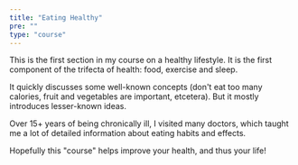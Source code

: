 ```yaml
---
title: "Eating Healthy"
pre: ""
type: "course"
---
```


This is the first section in my course on a healthy lifestyle. It is the first component of the trifecta of health: food, exercise and sleep.

It quickly discusses some well-known concepts (don't eat too many calories, fruit and vegetables are important, etcetera). But it mostly introduces lesser-known ideas. 

Over 15+ years of being chronically ill, I visited many doctors, which taught me a lot of detailed information about eating habits and effects.

Hopefully this "course" helps improve your health, and thus your life!